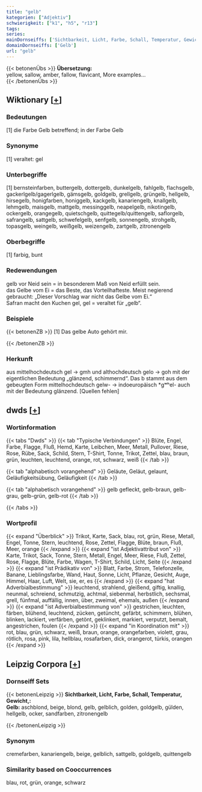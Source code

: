 ```yaml
---
title: "gelb"
kategorien: ["Adjektiv"]
schwierigkeit: ["k1", "h5", "r13"]
tags:
series:
mainDornseiffs: ['Sichtbarkeit, Licht, Farbe, Schall, Temperatur, Gewicht,']
domainDornseiffs: ['Gelb']
url: "gelb"
---
```


{{< betonenÜbs >}}
**Übersetzung:**  
yellow, sallow, amber, fallow, flavicant, More examples...  
{{< /betonenÜbs >}}

## Wiktionary [[+](https://de.wiktionary.org/wiki/gelb)]

### Bedeutungen
[1] die Farbe Gelb betreffend; in der Farbe Gelb  

### Synonyme
[1] veraltet: gel  

### Unterbegriffe
[1] bernsteinfarben, buttergelb, dottergelb, dunkelgelb, fahlgelb, flachsgelb, gackerlgelb/gagerlgelb, gämsgelb, goldgelb, grellgelb, grüngelb, hellgelb, hirsegelb, honigfarben, honiggelb, kackgelb, kanariengelb, knallgelb, lehmgelb, maisgelb, mattgelb, messinggelb, neapelgelb, nikotingelb, ockergelb, orangegelb, quietschgelb, quittegelb/quittengelb, saflorgelb, safrangelb, sattgelb, schwefelgelb, senfgelb, sonnengelb, strohgelb, topasgelb, weingelb, weißgelb, weizengelb, zartgelb, zitronengelb  

### Oberbegriffe
[1] farbig, bunt  

### Redewendungen
gelb vor Neid sein = in besonderem Maß von Neid erfüllt sein.  
das Gelbe vom Ei = das Beste, das Vorteilhafteste. Meist negierend gebraucht: „Dieser Vorschlag war nicht das Gelbe vom Ei.“  
Safran macht den Kuchen gel, gel = veraltet für „gelb“.  

### Beispiele
{{< betonenZB >}}
[1] Das gelbe Auto gehört mir.  

{{< /betonenZB >}}
### Herkunft
aus mittelhochdeutsch gel → gmh und althochdeutsch gelo → goh mit der eigentlichen Bedeutung „glänzend, schimmernd“. Das b stammt aus dem gebeugten Form mittelhochdeutsch gelw- -> indoeuropäisch *gʷʰel- auch mit der Bedeutung glänzend. [Quellen fehlen]  



## dwds [[+](https://www.dwds.de/wb/gelb)]

### Wortinformation
{{< tabs "Dwds" >}}
{{< tab "Typische Verbindungen" >}}
Blüte, Engel, Farbe, Flagge, Fluß, Hemd, Karte, Leibchen, Meer, Metall, Pullover, Riese, Rose, Rübe, Sack, Schild, Stern, T-Shirt, Tonne, Trikot, Zettel, blau, braun, grün, leuchten, leuchtend, orange, rot, schwarz, weiß
{{< /tab >}}

{{< tab "alphabetisch vorangehend" >}}
Geläute, Geläut, gelaunt, Geläufigkeitsübung, Geläufigkeit
{{< /tab >}}

{{< tab "alphabetisch vorangehend" >}}
gelb gefleckt, gelb-braun, gelb-grau, gelb-grün, gelb-rot
{{< /tab >}}

{{< /tabs >}}

### Wortprofil
{{< expand "Überblick" >}} Trikot, Karte, Sack, blau, rot, grün, Riese, Metall, Engel, Tonne, Stern, leuchtend, Rose, Zettel, Flagge, Blüte, braun, Fluß, Meer, orange {{< /expand >}}
{{< expand "ist Adjektivattribut von" >}} Karte, Trikot, Sack, Tonne, Stern, Metall, Engel, Meer, Riese, Fluß, Zettel, Rose, Flagge, Blüte, Farbe, Wagen, T-Shirt, Schild, Licht, Seite {{< /expand >}}
{{< expand "ist Prädikativ von" >}} Blatt, Farbe, Strom, Telefonzelle, Banane, Lieblingsfarbe, Wand, Haut, Sonne, Licht, Pflanze, Gesicht, Auge, Himmel, Haar, Luft, Welt, sie, er, es {{< /expand >}}
{{< expand "hat Adverbialbestimmung" >}} leuchtend, strahlend, gleißend, giftig, knallig, neunmal, schreiend, schmutzig, achtmal, siebenmal, herbstlich, sechsmal, grell, fünfmal, auffällig, innen, über, zweimal, ehemals, außen {{< /expand >}}
{{< expand "ist Adverbialbestimmung von" >}} gestrichen, leuchten, färben, blühend, leuchtend, zücken, getüncht, gefärbt, schimmern, blühen, blinken, lackiert, verfärben, getönt, geklinkert, markiert, verputzt, bemalt, angestrichen, foulen {{< /expand >}}
{{< expand "in Koordination mit" >}} rot, blau, grün, schwarz, weiß, braun, orange, orangefarben, violett, grau, rötlich, rosa, pink, lila, hellblau, rosafarben, dick, orangerot, türkis, orangen {{< /expand >}}

## Leipzig Corpora [[+](https://corpora.uni-leipzig.de/en/res?word=gelb&corpusId=deu_newscrawl-public_2018)]

### Dornseiff Sets
{{< betonenLeipzig >}}
**Sichtbarkeit, Licht, Farbe, Schall, Temperatur, Gewicht,:**  
**Gelb:** aschblond, beige, blond, gelb, gelblich, golden, goldgelb, gülden, hellgelb, ocker, sandfarben, zitronengelb  

{{< /betonenLeipzig >}}

### Synonym
cremefarben, kanariengelb, beige, gelblich, sattgelb, goldgelb, quittengelb


### Similarity based on Cooccurrences
blau, rot, grün, orange, schwarz

